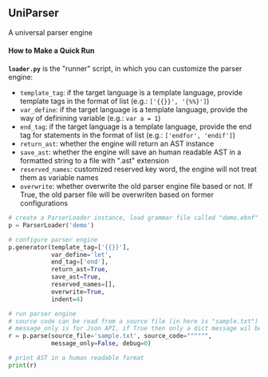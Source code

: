 ## UniParser

A universal parser engine

#### How to Make a Quick Run
**`loader.py`** is the "runner" script, in which you can customize the parser engine:
- `template_tag`: if the target language is a template language, provide template tags in the format of list (e.g.: `['{{}}', '{%%}']`)
- `var_define`: if the target language is a template language, provide the way of definining variable (e.g.: `var a = 1`)
- `end_tag`: if the target language is a template language, provide the end tag for statements in the format of list (e.g.: `['endfor', 'endif']`)
- `return_ast`: whether the engine will return an AST instance
- `save_ast`: whether the engine will save an human readable AST in a formatted string to a file with ".ast" extension
- `reserved_names`: customized reserved key word, the engine will not treat them as variable names
- `overwrite`: whether overwrite the old parser engine file based or not. If True, the old parser file will be overwriten based on former configurations

```python
# create a ParserLoader instance, load grammar file called "demo.ebnf" in folder "grammars"
p = ParserLoader('demo')

# configure parser engine
p.generator(template_tag=['{{}}'],
            var_define='let',
            end_tag=['end'],
            return_ast=True,
            save_ast=True,
            reserved_names=[],
            overwrite=True,
            indent=4)

# run parser engine
# source code can be read from a source file (in here is "sample.txt") or a string
# message_only is for Json API, if True then only a dict message wil be returned
r = p.parse(source_file='sample.txt', source_code="""""",
            message_only=False, debug=0)

# print AST in a human readable format
print(r)
```
